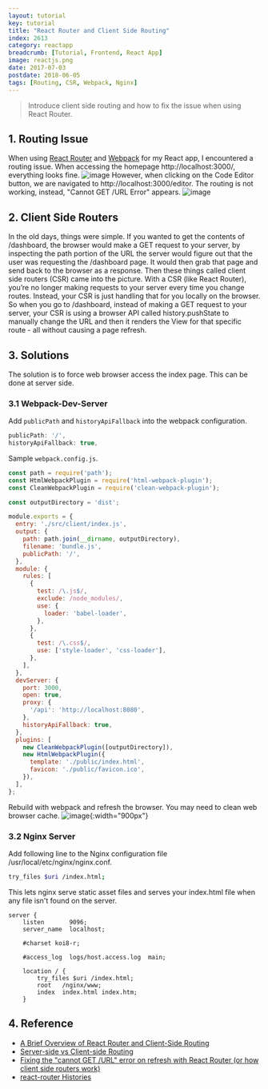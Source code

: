 ```yaml
---
layout: tutorial
key: tutorial
title: "React Router and Client Side Routing"
index: 2613
category: reactapp
breadcrumb: [Tutorial, Frontend, React App]
image: reactjs.png
date: 2017-07-03
postdate: 2018-06-05
tags: [Routing, CSR, Webpack, Nginx]
---
```


> Introduce client side routing and how to fix the issue when using React Router.

## 1. Routing Issue
When using [React Router](https://www.npmjs.com/package/react-router-dom) and [Webpack](https://webpack.js.org/) for my React app, I encountered a routing issue. When accessing the homepage http://localhost:3000/, everything looks fine.
![image](/public/images/frontend/423/homepage.png)
However, when clicking on the Code Editor button, we are navigated to http://localhost:3000/editor. The routing is not working, instead, "Cannot GET /URL Error" appears.
![image](/public/images/frontend/423/error.png)

## 2. Client Side Routers
In the old days, things were simple. If you wanted to get the contents of /dashboard, the browser would make a GET request to your server, by inspecting the path portion of the URL the server would figure out that the user was requesting the /dashboard page. It would then grab that page and send back to the browser as a response. Then these things called client side routers (CSR) came into the picture. With a CSR (like React Router), you’re no longer making requests to your server every time you change routes. Instead, your CSR is just handling that for you locally on the browser. So when you go to /dashboard, instead of making a GET request to your server, your CSR is using a browser API called history.pushState to manually change the URL and then it renders the View for that specific route - all without causing a page refresh.

## 3. Solutions
The solution is to force web browser access the index page. This can be done at server side.
### 3.1 Webpack-Dev-Server
Add `publicPath` and `historyApiFallback` into the webpack configuration.
```javascript
publicPath: '/',
historyApiFallback: true,
```
Sample `webpack.config.js`.
```javascript
const path = require('path');
const HtmlWebpackPlugin = require('html-webpack-plugin');
const CleanWebpackPlugin = require('clean-webpack-plugin');

const outputDirectory = 'dist';

module.exports = {
  entry: './src/client/index.js',
  output: {
    path: path.join(__dirname, outputDirectory),
    filename: 'bundle.js',
    publicPath: '/',
  },
  module: {
    rules: [
      {
        test: /\.js$/,
        exclude: /node_modules/,
        use: {
          loader: 'babel-loader',
        },
      },
      {
        test: /\.css$/,
        use: ['style-loader', 'css-loader'],
      },
    ],
  },
  devServer: {
    port: 3000,
    open: true,
    proxy: {
      '/api': 'http://localhost:8080',
    },
    historyApiFallback: true,
  },
  plugins: [
    new CleanWebpackPlugin([outputDirectory]),
    new HtmlWebpackPlugin({
      template: './public/index.html',
      favicon: './public/favicon.ico',
    }),
  ],
};
```
Rebuild with webpack and refresh the browser. You may need to clean web browser cache.
![image](/public/images/frontend/423/fixed.png){:width="900px"}
### 3.2 Nginx Server
Add following line to the Nginx configuration file /usr/local/etc/nginx/nginx.conf.
```sh
try_files $uri /index.html;
```
This lets nginx serve static asset files and serves your index.html file when any file isn't found on the server.
```raw
server {
    listen       9096;
    server_name  localhost;

    #charset koi8-r;

    #access_log  logs/host.access.log  main;

    location / {
        try_files $uri /index.html;
        root   /nginx/www;
        index  index.html index.htm;
    }
```


## 4. Reference
* [A Brief Overview of React Router and Client-Side Routing](https://medium.com/@marcellamaki/a-brief-overview-of-react-router-and-client-side-routing-70eb420e8cde)
* [Server-side vs Client-side Routing](https://medium.com/@wilbo/server-side-vs-client-side-routing-71d710e9227f)
* [Fixing the "cannot GET /URL" error on refresh with React Router (or how client side routers work)](https://tylermcginnis.com/react-router-cannot-get-url-refresh/)
* [react-router Histories](https://github.com/ReactTraining/react-router/blob/v2.3.0/docs/guides/Histories.md#browserhistory)
